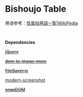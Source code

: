 # Bishoujo Table

用语参考：[性風俗用語一覧|WikiPedia](https://ja.wikipedia.org/wiki/%E6%80%A7%E9%A2%A8%E4%BF%97%E7%94%A8%E8%AA%9E%E4%B8%80%E8%A6%A7)

​    

**Dependencies**

~~[jQuery](https://jquery.com)~~

~~[dom-to-image-more](https://github.com/1904labs/dom-to-image-more)~~

~~[FileSaver.js](https://github.com/eligrey/FileSaver.js)~~

[modern-screenshot](https://github.com/qq15725/modern-screenshot)

~~[snapDOM](https://github.com/zumerlab/snapdom)~~